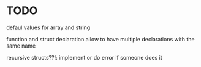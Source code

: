 # TODO
defaul values for array and string

function and struct declaration allow to have multiple declarations with the same name

recursive structs??!: implement or do error if someone does it
